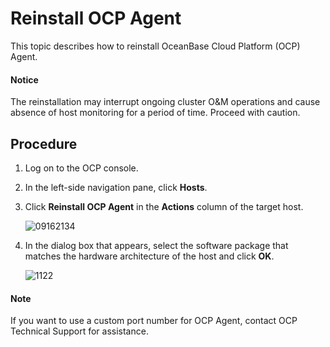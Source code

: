 # Reinstall OCP Agent

This topic describes how to reinstall OceanBase Cloud Platform (OCP) Agent.

<main id="notice" type='notice'>
<h4>Notice</h4>
<p>The reinstallation may interrupt ongoing cluster O&amp;M operations and cause absence of host monitoring for a period of time. Proceed with caution. </p>
</main>

## Procedure

1. Log on to the OCP console.

2. In the left-side navigation pane, click **Hosts**.

3. Click **Reinstall OCP Agent** in the **Actions** column of the target host.

   ![09162134](https://obbusiness-private.oss-cn-shanghai.aliyuncs.com/doc/img/ocp/422/%E9%87%8D%E8%A3%85agent1.png)

4. In the dialog box that appears, select the software package that matches the hardware architecture of the host and click **OK**.

   ![1122](https://obbusiness-private.oss-cn-shanghai.aliyuncs.com/doc/img/ocp/422/%E7%A1%AE%E8%AE%A4%E9%87%8D%E8%A3%851.png)

<main id="notice" type='explain'>
<h4>Note</h4>
<p>If you want to use a custom port number for OCP Agent, contact OCP Technical Support for assistance. </p>
</main>

